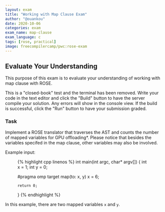 ```yaml
---
layout: exam
title: "Working with Map Clause Exam"
author: "@ouankou"
date: 2020-10-06
categories: exam
exam_name: map-clause
exam_language: c
tags: [rose, practical]
image: freecompilercamp/pwc:rose-exam
---
```


## Evaluate Your Understanding ##
This purpose of this exam is to evaluate your understanding of working with map clause with ROSE.

This is a "closed-book" test and the terminal has been removed. Write your code in the text editor and click the "Build" button to have the server compile your solution. Any errors will show in the console view. If the build is successful, click the "Run" button to have your submission graded.

### Task ###
Implement a ROSE translator that traverses the AST and counts the number of mapped variables for GPU offloading*. Please notice that besides the variables specifed in the map clause, other variables may also be involved.

Example input:

<figure class="lineno-container">
{% highlight cpp linenos %}
int main(int argc, char* argv[])
{
	int x = 1;
	int y = 0;

#pragma omp target map(to: x, y)
    x = 6;

	return 0;
}
{% endhighlight %}
</figure>

In this example, there are two mapped variables `x` and `y`.
